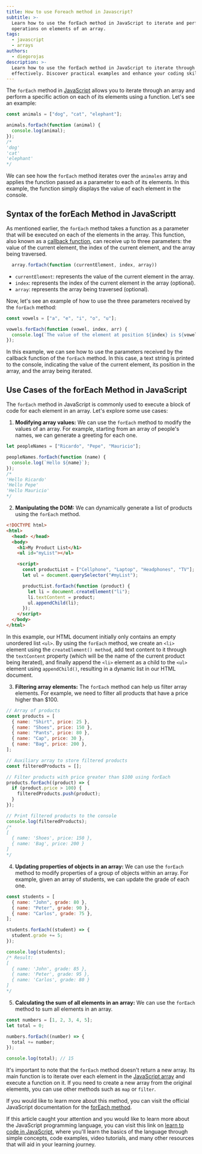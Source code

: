 ```yaml
---
title: How to use Foreach method in Javascript?
subtitle: >-
  Learn how to use the forEach method in JavaScript to iterate and perform
  operations on elements of an array.
tags:
  - javascript
  - arrays
authors:
  - diegorojas
description: >-
  Learn how to use the forEach method in JavaScript to iterate through arrays
  effectively. Discover practical examples and enhance your coding skills today!
---
```

The `forEach` method in [JavaScript](https://4geeks.com/es/lesson/que-es-javascript-aprende-a-programar-en-javascript) allows you to iterate through an array and perform a specific action on each of its elements using a function. Let's see an example:

```js
const animals = ["dog", "cat", "elephant"];

animals.forEach(function (animal) {
  console.log(animal);
});
/*
'dog'
'cat'
'elephant'
*/
```

We can see how the `forEach` method iterates over the `animales` array and applies the function passed as a parameter to each of its elements. In this example, the function simply displays the value of each element in the console.

## Syntax of the forEach Method in JavaScriptt

As mentioned earlier, the `forEach` method takes a function as a parameter that will be executed on each of the elements in the array. This function, also known as a [callback function](https://developer.mozilla.org/es/docs/Glossary/Callback_function), can receive up to three parameters: the value of the current element, the index of the current element, and the array being traversed.

```js
  array.forEach(function (currentElement, index, array))
```

- `currentElement`: represents the value of the current element in the array.
- `index`: represents the index of the current element in the array (optional).
- `array`: represents the array being traversed (optional).

Now, let's see an example of how to use the three parameters received by the `forEach` method:

```js
const vowels = ["a", "e", "i", "o", "u"];

vowels.forEach(function (vowel, index, arr) {
  console.log(`The value of the element at position ${index} is ${vowel} of the array we are iterating, which is ${arr}`);
});
```

In this example, we can see how to use the parameters received by the callback function of the `forEach` method. In this case, a text string is printed to the console, indicating the value of the current element, its position in the array, and the array being iterated.

## Use Cases of the forEach Method in JavaScript

The `forEach` method in JavaScript is commonly used to execute a block of code for each element in an array. Let's explore some use cases:

1. **Modifying array values:** We can use the `forEach` method to modify the values of an array. For example, starting from an array of people's names, we can generate a greeting for each one.

```js
let peopleNames = ["Ricardo", "Pepe", "Mauricio"];

peopleNames.forEach(function (name) {
  console.log(`Hello ${name}`);
});
/*
'Hello Ricardo'
'Hello Pepe'
'Hello Mauricio'
*/
```

2. **Manipulating the DOM:** We can dynamically generate a list of products using the `forEach` method.

```html
<!DOCTYPE html>
<html>
  <head> </head>
  <body>
    <h1>My Product List</h1>
    <ul id="myList"></ul>

    <script>
      const productList = ["Cellphone", "Laptop", "Headphones", "TV"];
      let ul = document.querySelector("#myList");

      productList.forEach(function (product) {
        let li = document.createElement("li");
        li.textContent = product;
        ul.appendChild(li);
      });
    </script>
  </body>
</html>
```

In this example, our HTML document initially only contains an empty unordered list `<ul>`. By using the `forEach` method, we create an `<li>` element using the `createElement() method`, add text content to it through the `textContent` property (which will be the name of the current product being iterated), and finally append the `<li>` element as a child to the `<ul>` element using `appendChild()`, resulting in a dynamic list in our HTML document.

3. **Filtering array elements:** The `forEach` method can help us filter array elements. For example, we need to filter all products that have a price higher than $100.

```js
// Array of products
const products = [
  { name: "Shirt", price: 25 },
  { name: "Shoes", price: 150 },
  { name: "Pants", price: 80 },
  { name: "Cap", price: 30 },
  { name: "Bag", price: 200 },
];

// Auxiliary array to store filtered products
const filteredProducts = [];

// Filter products with price greater than $100 using forEach
products.forEach((product) => {
  if (product.price > 100) {
    filteredProducts.push(product);
  }
});

// Print filtered products to the console
console.log(filteredProducts);
/*
[
  { name: 'Shoes', price: 150 },
  { name: 'Bag', price: 200 }
]
*/
```

4. **Updating properties of objects in an array:** We can use the `forEach` method to modify properties of a group of objects within an array. For example, given an array of students, we can update the grade of each one.

```js
const students = [
  { name: "John", grade: 80 },
  { name: "Peter", grade: 90 },
  { name: "Carlos", grade: 75 },
];

students.forEach((student) => {
  student.grade += 5;
});

console.log(students);
/* Result:
[
  { name: 'John', grade: 85 },
  { name: 'Peter', grade: 95 },
  { name: 'Carlos', grade: 80 }
]
*/
```

5. **Calculating the sum of all elements in an array:** We can use the `forEach` method to sum all elements in an array.

```js
const numbers = [1, 2, 3, 4, 5];
let total = 0;

numbers.forEach((number) => {
  total += number;
});

console.log(total); // 15
```

It's important to note that the `forEach` method doesn't return a new array. Its main function is to iterate over each element in the [JavaScript array](https://4geeks.com/es/lesson/array-arreglo-en-javascript) and execute a function on it. If you need to create a new array from the original elements, you can use other methods such as `map` or `filter`.

If you would like to learn more about this method, you can visit the official JavaScript documentation for the [forEach method](https://developer.mozilla.org/es/docs/Web/JavaScript/Reference/Global_Objects/Array/forEach).

If this article caught your attention and you would like to learn more about the JavaScript programming language, you can visit this link on [learn to code in JavaScript](https://4geeks.com/lesson/what-is-javascript-learn-to-code-in-javascript), where you'll learn the basics of the language through simple concepts, code examples, video tutorials, and many other resources that will aid in your learning journey.


